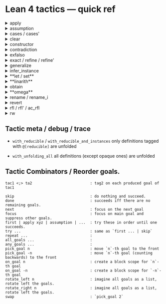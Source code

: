 # Lean 4 tactics — quick ref

<details><summary> apply </summary>
</details>

<details><summary> assumption </summary>
+ close the goal with a hypothesis, or fail.
+ included by `trivial`
</details>

<details><summary> cases / cases' </summary>
TODO
</details>

<details><summary> clear </summary>
removes the given hypotheses, or fails if there are remaining references to a hypothesis
</details>

<details><summary> constructor </summary>
If the main goal's target type is an inductive type, `constructor` solves it with
the first matching constructor, or else fails.
</details>

<details><summary> contradiction </summary>
+ closes the main goal if its hypotheses are "trivially contradictory".
+ included by `trivial`
</details>

<details><summary> exfalso </summary>
turn the goal into False
</details>

<details><summary> exact / refine / refine' </summary>
+ `exact e` : close the goal using `e`
+ refine is similar to exact, but allow holes, which are turned into new goals.
e.g., `refine succ_lt_succ (Nat.lt_trans ?_ (lt_succ_self _))`
+ refine' is similar to refine, but unsolved `_` and implicit parameters are also turned into new goals.
</details>

<details><summary> generalize </summary>
```lean
example : 2 + 3 = 5 := by
  -- Goals (1)
  -- ⊢ 2 + 3 = 5
  generalize h : 3 = x
  -- Goals (1)
  -- x : ℕ
  -- h : 3 = x
  -- ⊢ 2 + x = 5
  rw [← h]
```
</details>

<details><summary> infer_instance </summary>
`exact inferInstance`
</details>

<details><summary> **let / set** </summary>
```lean
example : 2 + 3 = 5 := by
  -- Goals (1)
  -- ⊢ 2 + 3 = 5
  set x := 3 with h
  -- Goals (1)
  -- x : ℕ := 3
  -- h : x = 3
  -- ⊢ 2 + x = 5
```
</details>

<details><summary> **linarith** </summary>
linear (in)equalities over ℕ, ℤ, and ℚ
</details>

<details><summary> obtain </summary>
example {a b : Nat} (h : a ≤ b ∧ b ≤ a) : a = b := by
  obtain ⟨h1, h2⟩ := h
  exact Nat.eq_of_le_of_lt_succ h2 $ Nat.lt_succ_of_le h1
</details>

<details><summary> **omega** </summary>
solve integer / natural number linear problems
</details>

<details><summary> rename / rename_i </summary>
```lean
example : ∀ e a b c d : Nat, a = b → a = d → a = c → c = b := by
  intros
  -- Goals (1)
  -- e a³ b c d : ℕ
  -- a² : a³ = b
  -- a¹ : a³ = d
  -- a : a³ = c
  -- ⊢ c = b
  rename _ = _ => hac -- rename last type of _ = _ to hac
  rename_i hab _      -- rename last unnamed hypothesis with _, second last with hab
  -- Goals (1)
  -- e a¹ b c d : ℕ
  -- hab : a¹ = b
  -- a : a¹ = d
  -- hac : a¹ = c
  -- ⊢ c = b
  apply Eq.trans
  apply Eq.symm
  exact hac
  exact hab
```
</details>


<details><summary> revert </summary>
move the hypothesis into goal.
</details>

<details><summary> rfl / rfl' / ac_rfl </summary>
+ `rfl`    : trying to close the goal by reflexivity. included by `trivial`
+ `rfl'`   : `set_option smartUnfolding false in with_unfolding_all rfl`
+ `ac_rfl` : `example (a b c d : Nat) : a + b + c + d = d + (b + c) + a := by ac_rfl`
</details>

<details><summary> rw </summary>
```lean
example (n : ℕ) (h : n = 2 + 2) : n = 4 := by
  -- ⊢ n = 4
  rw [(by rfl : 4 = 2 + 2)]
  -- ⊢ n = 2 + 2
```
</details>

## Tactic meta / debug / trace

+ `with_reducible` / `with_reducible_and_instances`
   only definitions tagged with `@[reducible]` are unfolded

+ `with_unfolding_all`
   all definitions (except opaque ones) are unfolded

## Tactic Combinators / Reorder goals.

```
tac1 <;> ta2                          : tag2 on each produced goal of tac1

skip                                  : do nothing and succeed.
done                                  : succeeds iff there are no remaining goals.
next                                  : focus on the next goal
focus                                 : focus on main goal and suppress other goals.
first | apply xyz | assumption | ...  : try these in order until one succeeds.
try ...                               : same as `first ... | skip`
repeat ...                            :
all_goals ...                         :
any_goals ...                         :
pick_goal n                           : move `n`-th goal to the front
pick_goal -n                          : move `n`-th goal (counting backwards) to the front
on_goal n                             : create a block scope for `n`-th goal
on_goal -n                            : create a block scope for `-n`-th goal
rotate_left n                         : imagine all goals as a list, rotate left the goals.
rotate_right n                        : imagine all goals as a list, rotate left the goals.
swap                                  : `pick_goal 2`
```
